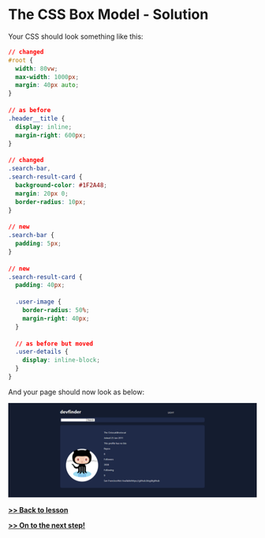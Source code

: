 # The CSS Box Model - Solution

Your CSS should look something like this:

```css
// changed
#root {
  width: 80vw;
  max-width: 1000px;
  margin: 40px auto;
}

// as before
.header__title {
  display: inline;
  margin-right: 600px;
}

// changed
.search-bar,
.search-result-card {
  background-color: #1F2A48;
  margin: 20px 0;
  border-radius: 10px;
}

// new
.search-bar {
  padding: 5px;
}

// new
.search-result-card {
  padding: 40px;

  .user-image {
    border-radius: 50%;
    margin-right: 40px;
  }

  // as before but moved
  .user-details {
    display: inline-block;
  }
}
```

And your page should now look as below:

![image](/assets/box_model_solution.png)


**[>> Back to lesson](/lessons/3-css-box-model.md)**

**[>> On to the next step!](/lessons/4-layout-techniques.md)**